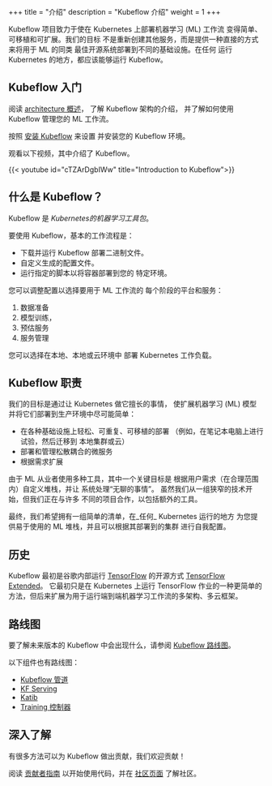 +++
title = "介绍"
description = "Kubeflow 介绍"
weight = 1
+++

Kubeflow 项目致力于使在 Kubernetes 上部署机器学习 (ML) 工作流
变得简单、可移植和可扩展。我们的目标
不是重新创建其他服务，而是提供一种直接的方式来将用于 ML 的同类
最佳开源系统部署到不同的基础设施。在任何
运行 Kubernetes 的地方，都应该能够运行 Kubeflow。

## Kubeflow 入门

阅读 [architecture 概述](/docs/started/architecture/)，
了解 Kubeflow 架构的介绍，
并了解如何使用 Kubeflow 管理您的 ML 工作流。

按照 [安装 Kubeflow](/docs/started/installing-kubeflow/) 来设置
并安装您的 Kubeflow 环境。

观看以下视频，其中介绍了 Kubeflow。

{{< youtube id="cTZArDgbIWw" title="Introduction to Kubeflow">}}

## 什么是 Kubeflow？

Kubeflow 是 _Kubernetes的机器学习工具包_。

要使用 Kubeflow，基本的工作流程是：

- 下载并运行 Kubeflow 部署二进制文件。
- 自定义生成的配置文件。
- 运行指定的脚本以将容器部署到您的
  特定环境。

您可以调整配置以选择要用于 ML 工作流的
每个阶段的平台和服务：

1. 数据准备
2. 模型训练，
3. 预估服务
4. 服务管理

您可以选择在本地、本地或云环境中
部署 Kubernetes 工作负载。

## Kubeflow 职责

我们的目标是通过让 Kubernetes 做它擅长的事情，
使扩展机器学习 (ML) 模型并将它们部署到生产环境中尽可能简单：

- 在各种基础设施上轻松、可重复、可移植的部署
  （例如，在笔记本电脑上进行试验，然后迁移到
  本地集群或云）
- 部署和管理松散耦合的微服务
- 根据需求扩展

由于 ML 从业者使用多种工具，其中一个关键目标是
根据用户需求（在合理范围内）自定义堆栈，并让
系统处理“无聊的事情”。
虽然我们从一组狭窄的技术开始，但我们正在与许多
不同的项目合作，以包括额外的工具。

最终，我们希望拥有一组简单的清单，在_任何_ Kubernetes 运行的地方
为您提供易于使用的 ML 堆栈，并且可以根据其部署到的集群
进行自我配置。

## 历史

Kubeflow 最初是谷歌内部运行 [TensorFlow](https://www.tensorflow.org/) 的开源方式 [TensorFlow Extended](https://www.tensorflow.org/tfx/)。
它最初只是在 Kubernetes 上运行 TensorFlow 作业的一种更简单的方法，但后来扩展为用于运行端到端机器学习工作流的多架构、多云框架。

## 路线图

要了解未来版本的 Kubeflow 中会出现什么，请参阅 [Kubeflow 路线图](https://github.com/kubeflow/kubeflow/blob/master/ROADMAP.md)。

以下组件也有路线图：

- [Kubeflow 管道](https://github.com/kubeflow/pipelines/blob/master/ROADMAP.md)
- [KF Serving](https://github.com/kubeflow/kfserving/blob/master/ROADMAP.md)
- [Katib](https://github.com/kubeflow/katib/blob/master/ROADMAP.md)
- [Training 控制器](https://github.com/kubeflow/common/blob/master/ROADMAP.md)

## 深入了解

有很多方法可以为 Kubeflow 做出贡献，我们欢迎贡献！

阅读 [贡献者指南](/docs/about/contributing/) 以开始使用代码，并在 [社区页面](/docs/about/community/) 了解社区。
